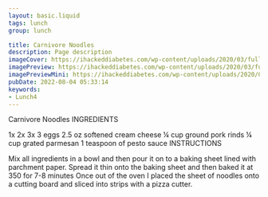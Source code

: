 ```yaml
---
layout: basic.liquid
tags: lunch
group: lunch

title: Carnivore Noodles
description: Page description
imageCover: https://ihackeddiabetes.com/wp-content/uploads/2020/03/fullsizeoutput_1dfe-1024x1024.jpeg
imagePreview: https://ihackeddiabetes.com/wp-content/uploads/2020/03/fullsizeoutput_1dfe-1024x1024.jpeg
imagePreviewMini: https://ihackeddiabetes.com/wp-content/uploads/2020/03/fullsizeoutput_1dfe-1024x1024.jpeg
pubDate: 2022-08-04 05:33:14
keywords:
- Lunch4
---
```


Carnivore Noodles
INGREDIENTS
  
1x
2x
3x
3 eggs
2.5 oz softened cream cheese
¼ cup ground pork rinds
¼ cup grated parmesan
1 teaspoon of pesto sauce
INSTRUCTIONS
 
Mix all ingredients in a bowl and then pour it on to a baking sheet lined with parchment paper.
Spread it thin onto the baking sheet and then baked it at 350 for 7-8 minutes
Once out of the oven I placed the sheet of noodles onto a cutting board and sliced into strips with a pizza cutter.

